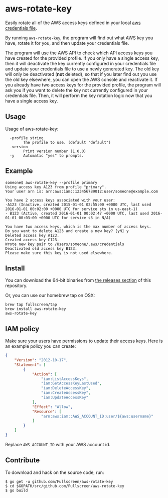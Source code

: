 # aws-rotate-key

Easily rotate all of the AWS access keys defined in your local 
[aws credentials file](http://docs.aws.amazon.com/cli/latest/userguide/cli-chap-getting-started.html#cli-multiple-profiles).

By running `aws-rotate-key`, the program will find out what AWS key you have,
rotate it for you, and then update your credentials file.

The program will use the AWS API to check which API access keys you
have created for the provided profile. If you only have a single access
key, then it will deactivate the key currently configured in your 
credentials file and update your credentials file to use a newly 
generated key. The old key will only be deactivated (**not** deleted),
so that if you later find out you use the old key elsewhere, you
can open the AWS console and reactivate it. If you already have two
access keys for the provided profile, the program will ask you if
you want to delete the key not currently configured in your credentials
file. Then, it will perform the key rotation logic now that you have
a single access key.


## Usage
Usage of aws-rotate-key:
```
  -profile string
    	The profile to use. (default "default")
  -version
    	Print version number (1.0.0)
  -y	Automatic "yes" to prompts.
```

## Example

```
someone$ aws-rotate-key --profile primary
Using access key A123 from profile "primary".
Your user arn is: arn:aws:iam::123456789012:user/someone@example.com

You have 2 access keys associated with your user:
-A123 (Inactive, created 2015-01-01 02:55:00 +0000 UTC, last used 2016-01-01 00:02:00 +0000 UTC for service sts in us-east-1)
- B123 (Active, created 2016-01-01 00:02:47 +0000 UTC, last used 2016-01-01 00:03:00 +0000 UTC for service s3 in N/A)

You have two access keys, which is the max number of access keys.
Do you want to delete A123 and create a new key? [yN] y
Deleted access key A123.
Created access key C123.
Wrote new key pair to /Users/someone/.aws/credentials
Deactivated old access key B123.
Please make sure this key is not used elsewhere.
```

## Install

You can download the 64-bit binaries from
[the releases section](https://github.com/Fullscreen/aws-rotate-key/releases/latest)
of this repository.

Or, you can use our homebrew tap on OSX:

```
brew tap fullscreen/tap
brew install aws-rotate-key
aws-rotate-key
```

## IAM policy

Make sure your users have permissions to update their access keys. Here is an
example policy you can create:

```json
{
    "Version": "2012-10-17",
    "Statement": [
        {
            "Action": [
                "iam:ListAccessKeys",
                "iam:GetAccessKeyLastUsed",
                "iam:DeleteAccessKey",
                "iam:CreateAccessKey",
                "iam:UpdateAccessKey"
            ],
            "Effect": "Allow",
            "Resource": [
                "arn:aws:iam::AWS_ACCOUNT_ID:user/${aws:username}"
            ]
        }
    ]
}
```

Replace `AWS_ACCOUNT_ID` with your AWS account id.

## Contribute

To download and hack on the source code, run:
```
$ go get -u github.com/Fullscreen/aws-rotate-key
$ cd $GOPATH/src/github.com/Fullscreen/aws-rotate-key
$ go build
```
